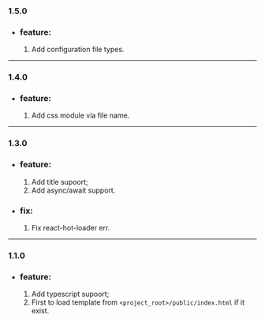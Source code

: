 ### 1.5.0
* ### feature:
  1. Add configuration file types.
---

### 1.4.0
* ### feature:
  1. Add css module via file name.
---

### 1.3.0
* ### feature: 
  1. Add title supoort;
  2. Add async/await support.
* ### fix:
  1. Fix react-hot-loader err.
---

### 1.1.0
* ### feature: 
  1. Add typescript supoort;
  2. First to load template from `<project_root>/public/index.html` if it exist.